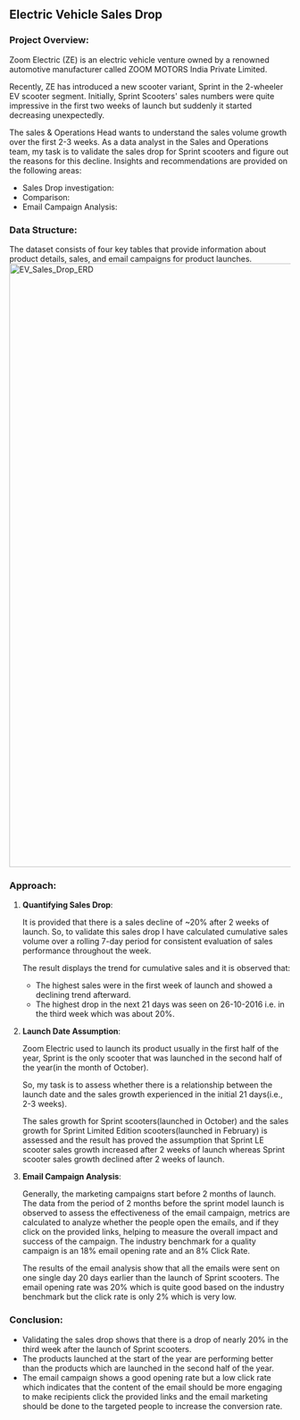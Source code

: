 ## Electric Vehicle Sales Drop

### Project Overview:

Zoom Electric (ZE) is an electric vehicle venture owned by a renowned automotive manufacturer called ZOOM MOTORS India Private Limited.

Recently, ZE has introduced a new scooter variant, Sprint in the 2-wheeler EV scooter segment. Initially, Sprint Scooters' sales numbers were quite impressive in the first two weeks of launch but suddenly it started decreasing unexpectedly.

The sales & Operations Head wants to understand the sales volume growth over the first 2-3 weeks. As a data analyst in the Sales and Operations team, my task is to validate the sales drop for Sprint scooters and figure out the reasons for this decline.
Insights and recommendations are provided on the following areas:


- Sales Drop investigation:
- Comparison:
- Email Campaign Analysis:


### Data Structure:

The dataset consists of four key tables that provide information about product details, sales, and email campaigns for product launches.
<img width="1920" height="1080" alt="EV_Sales_Drop_ERD" src="https://github.com/user-attachments/assets/6f6058a1-d417-465f-9dd8-fc112789a4db" />



### Approach:

1. **Quantifying Sales Drop**:
   
     It is provided that there is a sales decline of ~20% after 2 weeks of launch. So, to validate this sales drop I have calculated cumulative sales volume over a rolling 7-day period for consistent evaluation 
     of sales performance throughout the week.
   
     The result displays the trend for cumulative sales and it is observed that:
   
   - The highest sales were in the first week of launch and showed a declining trend afterward. 
   - The highest drop in the next 21 days was seen on 26-10-2016  i.e. in the third week which was about 20%.

3. **Launch Date Assumption**:

   Zoom Electric used to launch its product usually in the first half of the year, Sprint is the only scooter that was launched in the second half of the year(in the month of October).

   So, my task is to assess whether there is a relationship between the launch date and the sales growth experienced in the initial 21 days(i.e., 2-3 weeks).
   
   The sales growth for Sprint scooters(launched in October) and the sales growth for Sprint Limited Edition scooters(launched in February) is assessed and the result has proved the assumption that Sprint LE 
   scooter sales growth increased after 2 weeks of launch whereas Sprint scooter sales growth declined after 2 weeks of launch.

2. **Email Campaign Analysis**:

   Generally, the marketing campaigns start before 2 months of launch. The data from the period of 2 months before the sprint model launch is observed to assess the effectiveness of the email campaign, metrics 
   are calculated to analyze whether the people open the emails, and if they click on the provided links, helping to measure the overall impact and success of the campaign.
   The industry benchmark for a quality campaign is an 18% email opening rate and an 8% Click Rate.

   The results of the email analysis show that all the emails were sent on one single day 20 days earlier than the launch of Sprint scooters. The email opening rate was 20% which is quite good based on the 
   industry benchmark but the click rate is only 2% which is very low.

### Conclusion:

- Validating the sales drop shows that there is a drop of nearly 20% in the third week after the launch of Sprint scooters.
- The products launched at the start of the year are performing better than the products which are launched in the second half of the year.
- The email campaign shows a good opening rate but a low click rate which indicates that the content of the email should be more engaging to make recipients click the provided links and the email marketing
  should be done to the targeted people to increase the conversion rate.
  
